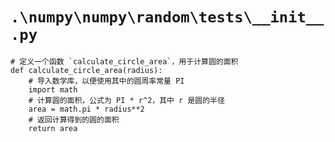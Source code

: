 # `.\numpy\numpy\random\tests\__init__.py`

```
# 定义一个函数 `calculate_circle_area`，用于计算圆的面积
def calculate_circle_area(radius):
    # 导入数学库，以便使用其中的圆周率常量 PI
    import math
    # 计算圆的面积，公式为 PI * r^2，其中 r 是圆的半径
    area = math.pi * radius**2
    # 返回计算得到的圆的面积
    return area
```